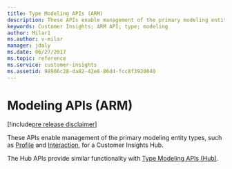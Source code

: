 ```yaml
---
title: Type Modeling APIs (ARM)
description: These APIs enable management of the primary modeling entity types for a Hub.
keywords: Customer Insights; ARM API; type; modeling 
author: Milar1
ms.author: v-milar
manager: jdaly
ms.date: 06/27/2017
ms.topic: reference
ms.service: customer-insights 
ms.assetid: 98986c28-da82-42e6-86d4-fcc8f3920040
---
```


Modeling APIs (ARM)
====================

[!include[pre release disclaimer](../../../includes/cc-beta-prerelease-disclaimer.md)]

These APIs enable management of the primary modeling entity types, such as [Profile](../types/profile.md) and [Interaction](../types/interaction.md), for a Customer Insights Hub.

The Hub APIs provide similar functionality with [Type Modeling APIs (Hub)](../hub/typemodeling.md).


